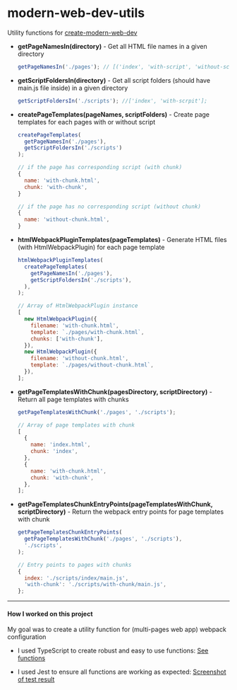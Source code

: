 # modern-web-dev-utils

Utility functions for [create-modern-web-dev](https://www.npmjs.com/package/create-modern-web-dev)

- **getPageNamesIn(directory)** - Get all HTML file names in a given directory

  ```js
  getPageNamesIn('./pages'); // [('index', 'with-script', 'without-script')];
  ```

- **getScriptFoldersIn(directory)** - Get all script folders (should have main.js file inside) in a given directory

  ```js
  getScriptFoldersIn('./scripts'); //['index', 'with-scrpit'];
  ```

- **createPageTemplates(pageNames, scriptFolders)** - Create page templates for each pages with or without script

  ```js
  createPageTemplates(
    getPageNamesIn('./pages'),
    getScriptFoldersIn('./scripts')
  );

  // if the page has corresponding script (with chunk)
  {
    name: 'with-chunk.html',
    chunk: 'with-chunk',
  }

  // if the page has no corresponding script (without chunk)
  {
    name: 'without-chunk.html',
  }
  ```

- **htmlWebpackPluginTemplates(pageTemplates)** - Generate HTML files (with HtmlWebpackPlugin) for each page template

  ```js
  htmlWebpackPluginTemplates(
    createPageTemplates(
      getPageNamesIn('./pages'),
      getScriptFoldersIn('./scripts'),
    ),
  );

  // Array of HtmlWebpackPlugin instance
  [
    new HtmlWebpackPlugin({
      filename: 'with-chunk.html',
      template: `./pages/with-chunk.html`,
      chunks: ['with-chunk'],
    }),
    new HtmlWebpackPlugin({
      filename: 'without-chunk.html',
      template: `./pages/without-chunk.html`,
    }),
  ];
  ```

- **getPageTemplatesWithChunk(pagesDirectory, scriptDirectory)** - Return all page templates with chunks

  ```js
  getPageTemplatesWithChunk('./pages', './scripts');

  // Array of page templates with chunk
  [
    {
      name: 'index.html',
      chunk: 'index',
    },
    {
      name: 'with-chunk.html',
      chunk: 'with-chunk',
    },
  ];
  ```

- **getPageTemplatesChunkEntryPoints(pageTemplatesWithChunk, scriptDirectory)** - Return the webpack entry points for page templates with chunk

  ```js
  getPageTemplatesChunkEntryPoints(
    getPageTemplatesWithChunk('./pages', './scripts'),
    './scripts',
  );

  // Entry points to pages with chunks
  {
    index: './scripts/index/main.js',
    'with-chunk': './scripts/with-chunk/main.js',
  };
  ```

---

#### How I worked on this project

My goal was to create a utility function for (multi-pages web app) webpack configuration

- I used TypeScript to create robust and easy to use functions: [See functions](https://github.com/butadpj/modern-web-dev-utils/blob/master/src/index.ts)

- I used Jest to ensure all functions are working as expected: [Screenshot of test result](https://github.com/butadpj/modern-web-dev-utils/blob/master/screenshots/test_result.png)
